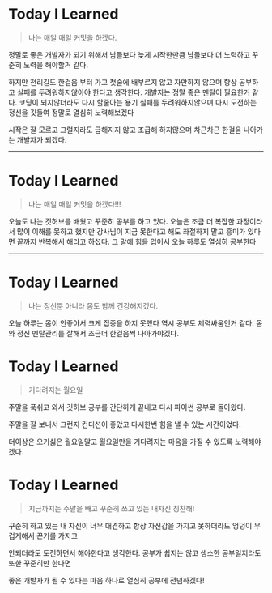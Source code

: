 # Today I Learned

> 나는 매일 매일 커밋을 하겠다. 

정말로 좋은 개발자가 되기 위해서 남들보다 늦게 시작한만큼 남들보다 더 노력하고 꾸준히 노력을 해야할거 같다.

하지만 천리길도 한걸음 부터 가고 첫술에 배부르지 않고 자만하지 않으며 항상 공부하고 실패를 두려워하지않아야 한다고 생각한다. 개발자는 정말 좋은 멘탈이 필요한거 같다. 코딩이 되지않더라도 다시 할줄아는 용기 실패를 두려워하지않으며 다시 도전하는 정신을 깃들여 정말로 열심히 노력해보겠다

시작은 잘 모르고 그럴지라도 급해지지 않고 조급해 하지않으며 차근차근 한걸음 나아가는 개발자가 되겠다.

----------------------------------------------------------------
# Today I Learned

> 나는 매일 매일 커밋을 하겠다!!!

오늘도 나는 깃허브를 배웠고 꾸준히 공부를 하고 있다.
오늘은 조금 더 복잡한 과정이라서 많이 이해를 못하고 했지만 강사님이 지금 못한다고 해도 좌절하지 말고 흥미가 있다면 끝까지 반복해서 해라고 하셨다. 그 말에 힘을 입어서 오늘 하루도 열심히 공부한다

----------------------------------------------------------------
# Today I Learned

> 나는 정신뿐 아니라 몸도 함께 건강해지겠다.

오늘 하루는 몸이 안좋아서 크게 집중을 하지 못했다 역시 공부도 체력싸움인거 같다. 몸와 정신 멘탈관리를 잘해서 조금더 한걸음씩 나아가야겠다.



# Today I Learned

> 기다려지는 월요일

주말을 푹쉬고 와서 깃허브 공부를 간단하게 끝내고 다시 파이썬 공부로 돌아왔다.

주말을 잘 보내서 그런지 컨디션이 좋았고 다시한번 힘을 낼 수 있는 시간이었다.

더이상은 오기싫은 월요일말고 월요일만을 기다려지는 마음을 가질 수 있도록 노력해야겠다.



# Today I Learned

> 지금까지는 주말을 빼고 꾸준히 쓰고 있는 내자신 칭찬해!

꾸준히 하고 있는 내 자신이 너무 대견하고 항상 자신감을 가지고 못하더라도 엉덩이 무겁게해서 끈기를 가지고

안되더라도 도전하면서 해야한다고 생각한다. 공부가 쉽지는 않고 생소한 공부일지라도 또한 꾸준히만 한다면

좋은 개발자가 될 수 있다는 마음 하나로 열심히 공부에 전념하겠다!
